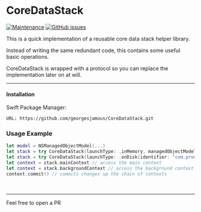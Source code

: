 # CoreDataStack 
[![Maintenance](https://img.shields.io/maintenance/yes/2021)](https://github.com/georgesjamous/CoreDataStack)
[![GitHub issues](https://img.shields.io/github/issues-raw/georgesjamous/CoreDataStack)](https://github.com/georgesjamous/CoreDataStack/issues/)

This is a quick implementation of a reusable core data stack helper library.

Instead of writing the same redundant code, this contains some useful basic operations.

CoreDataStack is wrapped with a protocol so you can replace the implementation later on at will.

---

#### Installation

Swift Package Manager:

    URL: https://github.com/georgesjamous/CoreDataStack.git


### Usage Example


```swift
let model = NSManagedObjectModel(...)
let stack = try CoreDataStack(launchType: .inMemory, managedObjectModel: model)
let stack = try CoreDataStack(launchType: .onDisk(identifier: "com.products"), managedObjectModel: model)
let context = stack.mainContext // access the main context
let context = stack.backgroundContext // access the background context
context.commit() // commits changes up the chain of contexts
```

<br>

---

Feel free to open a PR
